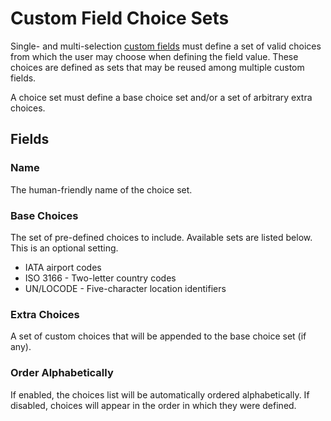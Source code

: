 # Custom Field Choice Sets

Single- and multi-selection [custom fields](../../customization/custom-fields.md) must define a set of valid choices from which the user may choose when defining the field value. These choices are defined as sets that may be reused among multiple custom fields.

A choice set must define a base choice set and/or a set of arbitrary extra choices.

## Fields

### Name

The human-friendly name of the choice set.

### Base Choices

The set of pre-defined choices to include. Available sets are listed below. This is an optional setting.

* IATA airport codes
* ISO 3166 - Two-letter country codes
* UN/LOCODE - Five-character location identifiers

### Extra Choices

A set of custom choices that will be appended to the base choice set (if any).

### Order Alphabetically

If enabled, the choices list will be automatically ordered alphabetically. If disabled, choices will appear in the order in which they were defined.
